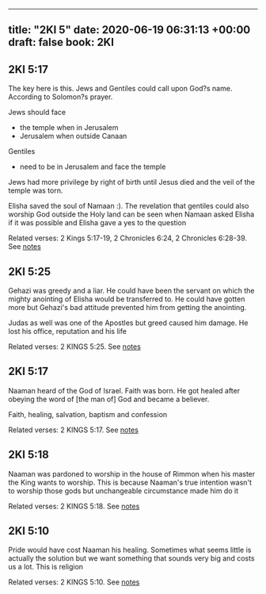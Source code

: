 
---
title: "2KI 5"
date: 2020-06-19 06:31:13 +00:00
draft: false
book: 2KI
---

## 2KI 5:17

The key here is this. Jews and Gentiles could call upon God?s name. According to Solomon?s prayer.

Jews should face 
* the temple when in Jerusalem
* Jerusalem when outside Canaan

Gentiles
* need to be in Jerusalem and face the temple

Jews had more privilege by right of birth until Jesus died and the veil of the temple was torn.

Elisha saved the soul of Namaan :). The revelation that gentiles could also worship God outside the Holy land can be seen when Namaan asked Elisha if it was possible and Elisha gave a yes to the question

Related verses: 2 Kings 5:17-19, 2 Chronicles 6:24, 2 Chronicles 6:28-39. See [notes](https://my.bible.com/notes/3455202823540302414)


## 2KI 5:25

Gehazi was greedy and a liar. He could have been the servant on which the mighty anointing of Elisha would be transferred to. He could have gotten more but Gehazi's bad attitude prevented him from getting the anointing.

Judas as well was one of the Apostles but greed caused him damage. He lost his office, reputation and his life

Related verses: 2 KINGS 5:25. See [notes](https://my.bible.com/notes/2663071340827501020)


## 2KI 5:17

Naaman heard of the God of Israel. Faith was born. He got healed after obeying the word of [the man of] God and became a believer. 

Faith, healing, salvation, baptism and confession

Related verses: 2 KINGS 5:17. See [notes](https://my.bible.com/notes/2663069632495870413)


## 2KI 5:18

Naaman was pardoned to worship in the house of Rimmon when his master the King wants to worship. This is because Naaman's true intention wasn't to worship those gods but unchangeable circumstance made him do it

Related verses: 2 KINGS 5:18. See [notes](https://my.bible.com/notes/2663068418723013059)


## 2KI 5:10

Pride would have cost Naaman his healing. Sometimes what seems little is actually the solution but we want something that sounds very big and costs us a lot. This is religion

Related verses: 2 KINGS 5:10. See [notes](https://my.bible.com/notes/2660910340858700413)

